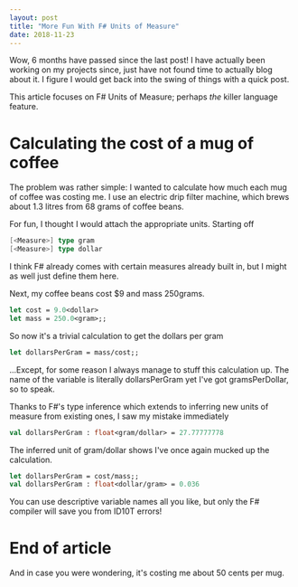 ```yaml
---
layout: post
title: "More Fun With F# Units of Measure"
date: 2018-11-23
---
```


Wow, 6 months have passed since the last post! I have actually been working on my projects since, just have not found time to actually blog about it. I figure I would get back into the swing of things with a quick post.

This article focuses on F# Units of Measure; perhaps *the* killer language feature.

# Calculating the cost of a mug of coffee

The problem was rather simple: I wanted to calculate how much each mug of coffee was costing me. I use an electric drip filter machine, which brews about 1.3 litres from 68 grams of coffee beans.

For fun, I thought I would attach the appropriate units. Starting off

```fsharp
[<Measure>] type gram
[<Measure>] type dollar
```

I think F# already comes with certain measures already built in, but I might as well just define them here.

Next, my coffee beans cost $9 and mass 250grams.

```fsharp
let cost = 9.0<dollar>
let mass = 250.0<gram>;;
```

So now it's a trivial calculation to get the dollars per gram

```fsharp
let dollarsPerGram = mass/cost;;
```

...Except, for some reason I always manage to stuff this calculation up. The name of the variable is literally dollarsPerGram yet I've got gramsPerDollar, so to speak.

Thanks to F#'s type inference which extends to inferring new units of measure from existing ones, I saw my mistake immediately

```fsharp
val dollarsPerGram : float<gram/dollar> = 27.77777778
```

The inferred unit of gram/dollar shows I've once again mucked up the calculation.

```fsharp
let dollarsPerGram = cost/mass;;
val dollarsPerGram : float<dollar/gram> = 0.036
```

You can use descriptive variable names all you like, but only the F# compiler will save you from ID10T errors!

# End of article

And in case you were wondering, it's costing me about 50 cents per mug.